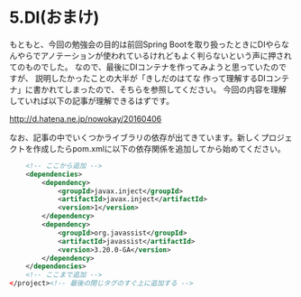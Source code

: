 # 5.DI(おまけ)

もともと、今回の勉強会の目的は前回Spring Bootを取り扱ったときにDIやらなんやらでアノテーションが使われているけれどもよく判らないという声に押されてのものでした。
なので、最後にDIコンテナを作ってみようと思っていたのですが、
説明したかったことの大半が「きしだのはてな 作って理解するDIコンテナ」に書かれてしまったので、そちらを参照してください。
今回の内容を理解していれば以下の記事が理解できるはずです。

http://d.hatena.ne.jp/nowokay/20160406


なお、記事の中でいくつかライブラリの依存が出てきています。新しくプロジェクトを作成したらpom.xmlに以下の依存関係を追加してから始めてください。

```pom.xml
    <!-- ここから追加 -->
    <dependencies>
        <dependency>
            <groupId>javax.inject</groupId>
            <artifactId>javax.inject</artifactId>
            <version>1</version>
        </dependency>
        <dependency>
            <groupId>org.javassist</groupId>
            <artifactId>javassist</artifactId>
            <version>3.20.0-GA</version>
        </dependency>
    </dependencies>
    <!-- ここまで追加 -->
</project><!-- 最後の閉じタグのすぐ上に追加する -->
```
